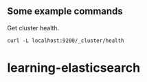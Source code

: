 
Some example commands
---------------------

Get cluster health.

    curl -L localhost:9200/_cluster/health 
# learning-elasticsearch
